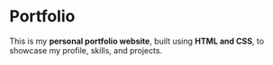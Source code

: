 # Portfolio
This is my **personal portfolio website**, built using **HTML and CSS**, to showcase my profile, skills, and projects.
